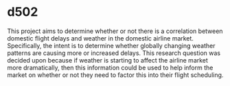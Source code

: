 # d502

This project aims to determine whether or not there is a correlation between domestic flight delays and weather in the domestic airline market. Specifically, the intent is to determine whether globally changing weather patterns are causing more or increased delays. This research question was decided upon because if weather is starting to affect the airline market more dramatically, then this information could be used to help inform the market on whether or not they need to factor this into their flight scheduling.
